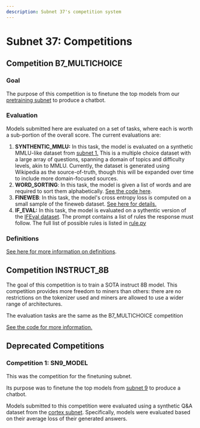 ```yaml
---
description: Subnet 37's competition system
---
```


# Subnet 37: Competitions

## Competition B7\_MULTICHOICE

### Goal

The purpose of this competition is to finetune the top models from our [pretraining subnet](https://www.macrocosmos.ai/sn9) to produce a chatbot.

### Evaluation

Models submitted here are evaluated on a set of tasks, where each is worth a sub-portion of the overall score. The current evaluations are:

1. **SYNTHENTIC\_MMLU:** In this task, the model is evaluated on a synthetic MMLU-like dataset from [subnet 1.](../constellation/apex/subnet-1-apex/) This is a multiple choice dataset with a large array of questions, spanning a domain of topics and difficulty levels, akin to MMLU. Currently, the dataset is generated using Wikipedia as the source-of-truth, though this will be expanded over time to include more domain-focused sources.
2. **WORD\_SORTING**: In this task, the model is given a list of words and are required to sort them alphabetically. [See the code here](https://github.com/macrocosm-os/finetuning/blob/main/finetune/datasets/generated/dyck_loader.py).
3. **FINEWEB**: In this task, the model's cross entropy loss is computed on a small sample of the fineweb dataset. [See here for details.](https://hf.rst.im/datasets/HuggingFaceFW/fineweb-edu-score-2)
4. **IF\_EVAL:** In this task, the model is evaluated on a sythentic version of the [IFEval dataset](https://hf.rst.im/datasets/google/IFEval). The prompt contains a list of rules the response must follow. The full list of possible rules is listed in [rule.py](https://github.com/macrocosm-os/finetuning/blob/main/finetune/eval/if_eval/rule.py)

### Definitions

[See here for more information on definitions](https://github.com/macrocosm-os/finetuning/blob/94e8fd92ab4158e1e4a425a9562695eebafa27b1/constants/__init__.py#L128).

## Competition INSTRUCT\_8B

The goal of this competition is to train a SOTA instruct 8B model. This competition provides more freedom to miners than others: there are no restrictions on the tokenizer used and miners are allowed to use a wider range of architectures.

The evaluation tasks are the same as the B7\_MULTICHOICE competition

[See the code for more information.](https://github.com/macrocosm-os/finetuning/blob/c6dce9d27d1317b9c543071913ae34df09faddc7/constants/__init__.py#L114)

## Deprecated Competitions

### Competition 1: SN9\_MODEL

This was the competition for the finetuning subnet.

Its purpose was to finetune the top models from [subnet 9](../constellation/subnet-9-pre-training/) to produce a chatbot.

Models submitted to this competition were evaluated using a synthetic Q\&A dataset from the [cortex subnet](https://github.com/Datura-ai/cortex.t). Specifically, models were evaluated based on their average loss of their generated answers.
